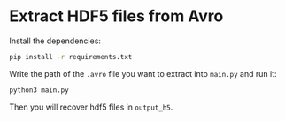 # Extract HDF5 files from Avro

Install the dependencies:

```bash
pip install -r requirements.txt
```

Write the path of the `.avro` file you want to extract into `main.py` and run it:

```python
python3 main.py
```

Then you will recover hdf5 files in `output_h5`.